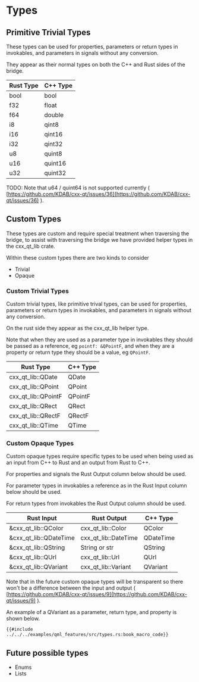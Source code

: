<!--
SPDX-FileCopyrightText: 2021 Klarälvdalens Datakonsult AB, a KDAB Group company <info@kdab.com>
SPDX-FileContributor: Andrew Hayzen <andrew.hayzen@kdab.com>

SPDX-License-Identifier: MIT OR Apache-2.0
-->

# Types

## Primitive Trivial Types

These types can be used for properties, parameters or return types in invokables, and parameters in signals without any conversion.

They appear as their normal types on both the C++ and Rust sides of the bridge.

| Rust Type | C++ Type |
|-----------|----------|
| bool      | bool     |
| f32       | float    |
| f64       | double   |
| i8        | qint8    |
| i16       | qint16   |
| i32       | qint32   |
| u8        | quint8   |
| u16       | quint16  |
| u32       | quint32  |

TODO: Note that u64 / quint64 is not supported currently ( [https://github.com/KDAB/cxx-qt/issues/36](https://github.com/KDAB/cxx-qt/issues/36) ).

## Custom Types

These types are custom and require special treatment when traversing the bridge, to assist with traversing the bridge we have provided helper types in the cxx_qt_lib crate.

Within these custom types there are two kinds to consider

  * Trivial
  * Opaque

### Custom Trivial Types

Custom trivial types, like primitive trival types, can be used for properties, parameters or return types in invokables, and parameters in signals without any conversion.

On the rust side they appear as the cxx_qt_lib helper type.

Note that when they are used as a parameter type in invokables they should be passed as a reference, eg `pointf: &QPointF`, and when they are a property or return type they should be a value, eg `QPointF`.

| Rust Type | C++ Type |
|-----------|----------|
| cxx_qt_lib::QDate | QDate |
| cxx_qt_lib::QPoint | QPoint |
| cxx_qt_lib::QPointF | QPointF |
| cxx_qt_lib::QRect | QRect |
| cxx_qt_lib::QRectF | QRectF |
| cxx_qt_lib::QTime | QTime |

### Custom Opaque Types

Custom opaque types require specific types to be used when being used as an input from C++ to Rust and an output from Rust to C++.

For properties and signals the Rust Output column below should be used.

For parameter types in invokables a reference as in the Rust Input column below should be used.

For return types from invokables the Rust Output column should be used.

| Rust Input | Rust Output | C++ Type |
|------------|-------------|----------|
| &cxx_qt_lib::QColor | cxx_qt_lib::Color | QColor |
| &cxx_qt_lib::QDateTime | cxx_qt_lib::DateTime | QDateTime |
| &cxx_qt_lib::QString | String or str | QString |
| &cxx_qt_lib::QUrl | cxx_qt_lib::Url | QUrl |
| &cxx_qt_lib::QVariant | cxx_qt_lib::Variant | QVariant |

Note that in the future custom opaque types will be transparent so there won't be a difference between the input and output ( [https://github.com/KDAB/cxx-qt/issues/9](https://github.com/KDAB/cxx-qt/issues/9) ).

An example of a QVariant as a parameter, return type, and property is shown below.

```rust,ignore,noplayground
{{#include ../../../examples/qml_features/src/types.rs:book_macro_code}}
```

## Future possible types

  * Enums
  * Lists
